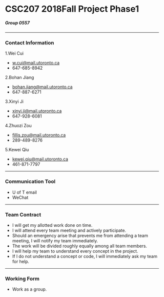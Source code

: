# CSC207 2018Fall Project Phase1
##### Group 0557
---
### Contact Information

1.Wei Cui
  - w.cui@mail.utoronto.ca
  - 647-685-8942

2.Bohan Jiang
  - bohan.jiang@mail.utoronto.ca
  - 647-887-6271

3.Xinyi Ji
  - xinyi.ji@mail.utoronto.ca
  - 647-928-6081

4.Zhuozi Zou
  - fillis.zou@mail.utoronto.ca
  - 289-489-8276

5.Kewei Qiu
  - kewei.qiu@mail.utoronto.ca
  - 461-871-7797
---
### Communication Tool
  - U of T email
  - WeChat
---
### Team Contract
  - I will get my allotted work done on time.
  - I will attend every team meeting and actively participate.
  - Should an emergency arise that prevents me from attending a team meeting, I will notify my team immediately.
  - The work will be divided roughly equally among all team members.
  - I will help my team to understand every concept in the project.
  - If I do not understand a concept or code, I will immediately ask my team for help.
---
### Working Form
  - Work as a group.
